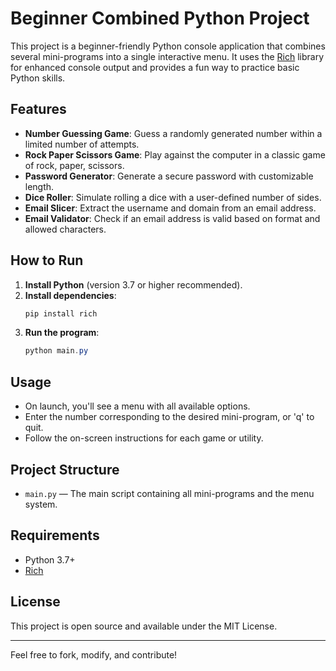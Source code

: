 # Beginner Combined Python Project

This project is a beginner-friendly Python console application that combines several mini-programs into a single interactive menu. It uses the [Rich](https://github.com/Textualize/rich) library for enhanced console output and provides a fun way to practice basic Python skills.

## Features

- **Number Guessing Game**: Guess a randomly generated number within a limited number of attempts.
- **Rock Paper Scissors Game**: Play against the computer in a classic game of rock, paper, scissors.
- **Password Generator**: Generate a secure password with customizable length.
- **Dice Roller**: Simulate rolling a dice with a user-defined number of sides.
- **Email Slicer**: Extract the username and domain from an email address.
- **Email Validator**: Check if an email address is valid based on format and allowed characters.

## How to Run

1. **Install Python** (version 3.7 or higher recommended).
2. **Install dependencies**:
   ```powershell
   pip install rich
   ```
3. **Run the program**:
   ```powershell
   python main.py
   ```

## Usage

- On launch, you'll see a menu with all available options.
- Enter the number corresponding to the desired mini-program, or 'q' to quit.
- Follow the on-screen instructions for each game or utility.

## Project Structure

- `main.py` — The main script containing all mini-programs and the menu system.

## Requirements

- Python 3.7+
- [Rich](https://pypi.org/project/rich/)

## License

This project is open source and available under the MIT License.

---

Feel free to fork, modify, and contribute!
